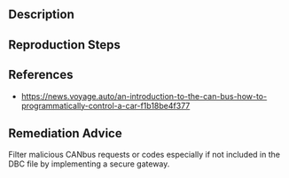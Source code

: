 ## Description


## Reproduction Steps


## References

- https://news.voyage.auto/an-introduction-to-the-can-bus-how-to-programmatically-control-a-car-f1b18be4f377


## Remediation Advice

Filter malicious CANbus requests or codes especially if not included in the DBC file by implementing a secure gateway.
